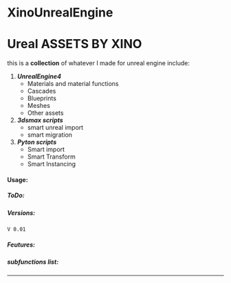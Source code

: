 # XinoUnrealEngine
# Ureal ASSETS BY XINO
this is a **collection** of whatever I made for unreal engine include:

1. ___UnrealEngine4___
	* Materials and material functions
	* Cascades 
	* Blueprints
	* Meshes 
	* Other assets 
1. ___3dsmax scripts___
	* smart unreal import
	* smart migration
1. ___Pyton scripts___ 
	* Smart import 
	* Smart Transform
	* Smart Instancing

#### Usage:
##### _ToDo:_
##### _Versions:_
```Code
V 0.01 
```
##### _Feutures:_
##### _subfunctions list:_
____



